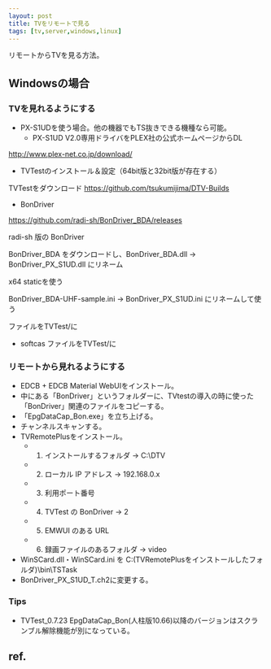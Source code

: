 ```yaml
---
layout: post
title: TVをリモートで見る
tags: [tv,server,windows,linux]
---
```


リモートからTVを見る方法。

## Windowsの場合
### TVを見れるようにする

* PX-S1UDを使う場合。他の機器でもTS抜きできる機種なら可能。
  * PX-S1UD V2.0専用ドライバをPLEX社の公式ホームページからDL

http://www.plex-net.co.jp/download/

* TVTestのインストール＆設定（64bit版と32bit版が存在する）

TVTestをダウンロード
https://github.com/tsukumijima/DTV-Builds

* BonDriver

https://github.com/radi-sh/BonDriver_BDA/releases

radi-sh 版の BonDriver

BonDriver_BDA をダウンロードし、BonDriver_BDA.dll → BonDriver_PX_S1UD.dll にリネーム

x64 staticを使う

BonDriver_BDA-UHF-sample.ini → BonDriver_PX_S1UD.ini にリネームして使う

ファイルをTVTest/に

* softcas
ファイルをTVTest/に

### リモートから見れるようにする

* EDCB + EDCB Material WebUIをインストール。
 * 中にある「BonDriver」というフォルダーに、TVtestの導入の時に使った「BonDriver」関連のファイルをコピーする。
 * 「EpgDataCap_Bon.exe」を立ち上げる。
 * チャンネルスキャンする。
* TVRemotePlusをインストール。
  * 1. インストールするフォルダ → C:\DTV
  * 2. ローカル IP アドレス → 192.168.0.x
  * 3. 利用ポート番号
  * 4. TVTest の BonDriver → 2
  * 5. EMWUI のある URL
  * 6. 録画ファイルのあるフォルダ → video
 * WinSCard.dll・WinSCard.ini を C:\(TVRemotePlusをインストールしたフォルダ)\bin\TSTask
 * BonDriver_PX_S1UD_T.ch2に変更する。

### Tips

* TVTest_0.7.23 EpgDataCap_Bon(人柱版10.66)以降のバージョンはスクランブル解除機能が別になっている。

## ref.
